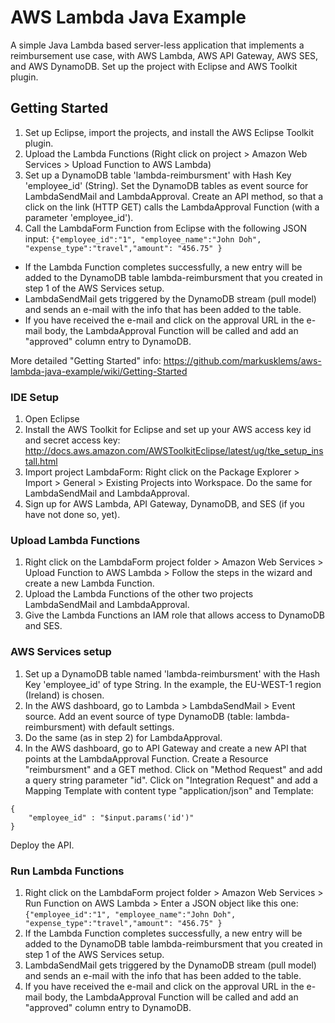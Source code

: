 # AWS Lambda Java Example

A simple Java Lambda based server-less application that implements a reimbursement use case, with AWS Lambda, AWS API Gateway, AWS SES, and AWS DynamoDB. Set up the project with Eclipse and AWS Toolkit plugin.

## Getting Started
1. Set up Eclipse, import the projects, and install the AWS Eclipse Toolkit plugin.
2. Upload the Lambda Functions (Right click on project > Amazon Web Services > Upload Function to AWS Lambda)
3. Set up a DynamoDB table 'lambda-reimbursment' with Hash Key 'employee_id' (String). Set the DynamoDB tables as event source for LambdaSendMail and LambdaApproval. Create an API method, so that a click on the link (HTTP GET) calls the LambdaApproval Function (with a parameter 'employee_id').
4. Call the LambdaForm Function from Eclipse with the following JSON input:
```{"employee_id":"1", "employee_name":"John Doh", "expense_type":"travel","amount": "456.75" }```
* If the Lambda Function completes successfully, a new entry will be added to the DynamoDB table lambda-reimbursment that you created in step 1 of the AWS Services setup.
* LambdaSendMail gets triggered by the DynamoDB stream (pull model) and sends an e-mail with the info that has been added to the table.
* If you have received the e-mail and click on the approval URL in the e-mail body, the LambdaApproval Function will be called and add an "approved" column entry to DynamoDB.

More detailed "Getting Started" info: https://github.com/markusklems/aws-lambda-java-example/wiki/Getting-Started

### IDE Setup
1. Open Eclipse
2. Install the AWS Toolkit for Eclipse and set up your AWS access key id and secret access key: http://docs.aws.amazon.com/AWSToolkitEclipse/latest/ug/tke_setup_install.html
3. Import project LambdaForm: Right click on the Package Explorer > Import > General > Existing Projects into Workspace. Do the same for LambdaSendMail and LambdaApproval.
4. Sign up for AWS Lambda, API Gateway, DynamoDB, and SES (if you have not done so, yet).

### Upload Lambda Functions
1. Right click on the LambdaForm project folder > Amazon Web Services > Upload Function to AWS Lambda > Follow the steps in the wizard and create a new Lambda Function.
2. Upload the Lambda Functions of the other two projects LambdaSendMail and LambdaApproval.
3. Give the Lambda Functions an IAM role that allows access to DynamoDB and SES.

### AWS Services setup
1. Set up a DynamoDB table named 'lambda-reimbursment' with the Hash Key 'employee_id' of type String. In the example, the EU-WEST-1 region (Ireland) is chosen.
2. In the AWS dashboard, go to Lambda > LambdaSendMail > Event source. Add an event source of type DynamoDB (table: lambda-reimbursment) with default settings.
3. Do the same (as in step 2) for LambdaApproval.
4. In the AWS dashboard, go to API Gateway and create a new API that points at the LambdaApproval Function. Create a Resource "reimbursment" and a GET method. Click on "Method Request" and add a query string parameter "id". Click on "Integration Request" and add a Mapping Template with content type "application/json" and Template:
```
{
    "employee_id" : "$input.params('id')"
}
```
Deploy the API.

### Run Lambda Functions
1. Right click on the LambdaForm project folder > Amazon Web Services > Run Function on AWS Lambda > Enter a JSON object like this one:
```{"employee_id":"1", "employee_name":"John Doh", "expense_type":"travel","amount": "456.75" }```
2. If the Lambda Function completes successfully, a new entry will be added to the DynamoDB table lambda-reimbursment that you created in step 1 of the AWS Services setup.
3. LambdaSendMail gets triggered by the DynamoDB stream (pull model) and sends an e-mail with the info that has been added to the table.
4. If you have received the e-mail and click on the approval URL in the e-mail body, the LambdaApproval Function will be called and add an "approved" column entry to DynamoDB.
